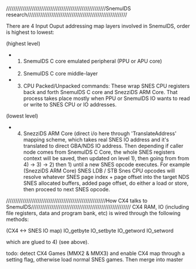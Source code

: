 //////////////////////////////////////////////////////SnemulDS research//////////////////////////////////////////////////////

There are 4 Input Ouput addressing map layers involved in SnemulDS, order is highest to lowest:

(highest level)

- 1) SnemulDS C core emulated peripheral (PPU or APU core)

- 2) SnemulDS C core middle-layer

- 3) CPU Packed/Unpacked commands: These wrap SNES CPU registers back and forth SnemulDS C core and SnezziDS ARM Core. That process takes place mostly when PPU or SnemulDS IO wants to
read or write to SNES CPU or IO addresses.

(lowest level)
- 4) SnezziDS ARM Core (direct i/o here through 'TranslateAddress' mapping scheme, which takes real SNES IO address and it's translated to direct GBA/NDS IO address.
Then depending if caller node comes from SnemulDS C Core, the whole SNES registers context will be saved, then updated on level 1), then going from from 4) -> 3) -> 2) then 1) until
a new SNES opcode executes. For example (SnezziDS ARM Core) SNES LDB / STB Snes CPU opcodes will resolve whatever SNES page index + page offset into the target NDS SNES allocated buffers, 
added page offset, do either a load or store, then proceed to next SNES opcode.


//////////////////////////////////////////////////////How CX4 talks to SnemulDS//////////////////////////////////////////////////////
CX4 RAM, IO (including file registers, data and program bank, etc) is wired through the following methods: 

(CX4 <-> SNES IO map) 
IO_getbyte 
IO_setbyte 
IO_getword 
IO_setword 

which are glued to 4) (see above). 


todo: detect CX4 Games (MMX2 & MMX3) and enable CX4 map through a setting flag, otherwise load normal SNES games. Then merge into master